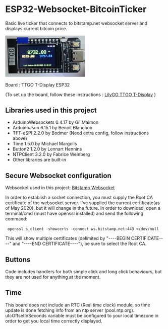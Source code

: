 # ESP32-Websocket-BitcoinTicker

Basic live ticker that connects to bitstamp.net websocket server and displays current bitcoin price.

<img src="https://github.com/jfduhart/ESP32-Websocket-BitcoinTicker/blob/master/images/BitcoinTicker.png" width="50%" height="50%" />

Board : TTGO T-Display ESP32


(To set up the board, follow these instructions : [LilyGO TTGO T-Display](https://github.com/Xinyuan-LilyGO/TTGO-T-Display) )

## Libraries used in this project

- ArduinoWebsockets 0.4.17 by Gil Maimon 
- ArduinoJson 6.15.1 by Benoit Blanchon
- TFT-eSPI 2.2.0 by Bodmer (Need extra config, follow instructions above)
- Time 1.5.0 by Michael Margolls
- Button2 1.2.0 by Lennart Hennins
- NTPClient 3.2.0 by Fabrice Weinberg
- Other libraries are built-in

## Secure Websocket configuration

Websocket used in this project: [Bitstamp Websocket](https://www.bitstamp.net/websocket/v2/)

In order to establish a socket connection, you must supply the Root CA certificate of the websocket server. I've supplied the current certificate(as of May 2020), but it will change in the future. In order to download, open a terminal/cmd (must have openssl installed) and send the following command:

`  openssl s_client -showcerts -connect ws.bitstamp.net:443 </dev/null `

This will show multiple certificates (delimited by "----BEGIN CERTIFICATE----" and "----END CERTIFICATE----"), be sure to select the Root CA.

## Buttons

Code includes handlers for both simple click and long click behaviours, but they are not used for anything at the moment.

## Time

This board does not include an RTC (Real time clock) module, so time update is done fetching info from an ntp server (pool.ntp.org). utcOffsetInSeconds variable must be configured to your local timezone in order to get you local time correctly displayed.
